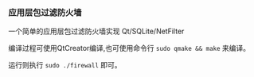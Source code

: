### 应用层包过滤防火墙

一个简单的应用层包过滤防火墙实现
Qt/SQLite/NetFilter

编译过程可使用QtCreator编译,也可使用命令行
`sudo qmake && make`
来编译。

运行则执行
`sudo ./firewall`
即可。
